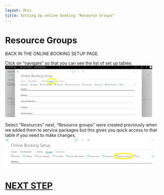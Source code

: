 ```yaml
---
layout: docs
title: Setting Up online booking "Resource Groups"
---
```

# Resource Groups
BACK IN THE ONLINE BOOKING SETUP PAGE.

Click on “navigate” so that you can see the list of set up tables.
![](media/garagehive-onlinebooking-5.png)

Select "Resources" next,
 “Resource groups” were created previously when we added them to service packages but this gives you quick access to that table if you need to make changes.
 ![](media/garagehive-onlinebooking-26.png)

# [NEXT STEP](/docs/garagehive-onlinebooking-sets.html)